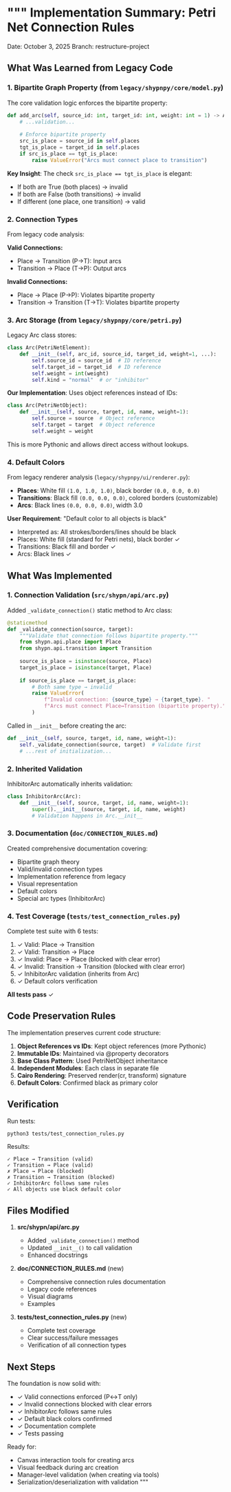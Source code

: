 """
Implementation Summary: Petri Net Connection Rules
===================================================

Date: October 3, 2025
Branch: restructure-project

## What Was Learned from Legacy Code

### 1. Bipartite Graph Property (from `legacy/shypnpy/core/model.py`)

The core validation logic enforces the bipartite property:

```python
def add_arc(self, source_id: int, target_id: int, weight: int = 1) -> Arc:
    # ...validation...
    
    # Enforce bipartite property
    src_is_place = source_id in self.places
    tgt_is_place = target_id in self.places
    if src_is_place == tgt_is_place:
        raise ValueError("Arcs must connect place to transition")
```

**Key Insight**: The check `src_is_place == tgt_is_place` is elegant:
- If both are True (both places) → invalid
- If both are False (both transitions) → invalid
- If different (one place, one transition) → valid

### 2. Connection Types

From legacy code analysis:

**Valid Connections:**
- Place → Transition (P→T): Input arcs
- Transition → Place (T→P): Output arcs

**Invalid Connections:**
- Place → Place (P→P): Violates bipartite property
- Transition → Transition (T→T): Violates bipartite property

### 3. Arc Storage (from `legacy/shypnpy/core/petri.py`)

Legacy Arc class stores:
```python
class Arc(PetriNetElement):
    def __init__(self, arc_id, source_id, target_id, weight=1, ...):
        self.source_id = source_id  # ID reference
        self.target_id = target_id  # ID reference
        self.weight = int(weight)
        self.kind = "normal"  # or "inhibitor"
```

**Our Implementation**: Uses object references instead of IDs:
```python
class Arc(PetriNetObject):
    def __init__(self, source, target, id, name, weight=1):
        self.source = source  # Object reference
        self.target = target  # Object reference
        self.weight = weight
```

This is more Pythonic and allows direct access without lookups.

### 4. Default Colors

From legacy renderer analysis (`legacy/shypnpy/ui/renderer.py`):

- **Places**: White fill `(1.0, 1.0, 1.0)`, black border `(0.0, 0.0, 0.0)`
- **Transitions**: Black fill `(0.0, 0.0, 0.0)`, colored borders (customizable)
- **Arcs**: Black lines `(0.0, 0.0, 0.0)`, width 3.0

**User Requirement**: "Default color to all objects is black"
- Interpreted as: All strokes/borders/lines should be black
- Places: White fill (standard for Petri nets), black border ✓
- Transitions: Black fill and border ✓
- Arcs: Black lines ✓

## What Was Implemented

### 1. Connection Validation (`src/shypn/api/arc.py`)

Added `_validate_connection()` static method to Arc class:

```python
@staticmethod
def _validate_connection(source, target):
    """Validate that connection follows bipartite property."""
    from shypn.api.place import Place
    from shypn.api.transition import Transition
    
    source_is_place = isinstance(source, Place)
    target_is_place = isinstance(target, Place)
    
    if source_is_place == target_is_place:
        # Both same type → invalid
        raise ValueError(
            f"Invalid connection: {source_type} → {target_type}. "
            f"Arcs must connect Place↔Transition (bipartite property)."
        )
```

Called in `__init__` before creating the arc:
```python
def __init__(self, source, target, id, name, weight=1):
    self._validate_connection(source, target)  # Validate first
    # ...rest of initialization...
```

### 2. Inherited Validation

InhibitorArc automatically inherits validation:
```python
class InhibitorArc(Arc):
    def __init__(self, source, target, id, name, weight=1):
        super().__init__(source, target, id, name, weight)
        # Validation happens in Arc.__init__
```

### 3. Documentation (`doc/CONNECTION_RULES.md`)

Created comprehensive documentation covering:
- Bipartite graph theory
- Valid/invalid connection types
- Implementation reference from legacy
- Visual representation
- Default colors
- Special arc types (InhibitorArc)

### 4. Test Coverage (`tests/test_connection_rules.py`)

Complete test suite with 6 tests:
1. ✓ Valid: Place → Transition
2. ✓ Valid: Transition → Place
3. ✓ Invalid: Place → Place (blocked with clear error)
4. ✓ Invalid: Transition → Transition (blocked with clear error)
5. ✓ InhibitorArc validation (inherits from Arc)
6. ✓ Default colors verification

**All tests pass** ✓

## Code Preservation Rules

The implementation preserves current code structure:

1. **Object References vs IDs**: Kept object references (more Pythonic)
2. **Immutable IDs**: Maintained via @property decorators
3. **Base Class Pattern**: Used PetriNetObject inheritance
4. **Independent Modules**: Each class in separate file
5. **Cairo Rendering**: Preserved render(cr, transform) signature
6. **Default Colors**: Confirmed black as primary color

## Verification

Run tests:
```bash
python3 tests/test_connection_rules.py
```

Results:
```
✓ Place → Transition (valid)
✓ Transition → Place (valid)
✗ Place → Place (blocked)
✗ Transition → Transition (blocked)
✓ InhibitorArc follows same rules
✓ All objects use black default color
```

## Files Modified

1. **src/shypn/api/arc.py**
   - Added `_validate_connection()` method
   - Updated `__init__()` to call validation
   - Enhanced docstrings

2. **doc/CONNECTION_RULES.md** (new)
   - Comprehensive connection rules documentation
   - Legacy code references
   - Visual diagrams
   - Examples

3. **tests/test_connection_rules.py** (new)
   - Complete test coverage
   - Clear success/failure messages
   - Verification of all connection types

## Next Steps

The foundation is now solid with:
- ✓ Valid connections enforced (P↔T only)
- ✓ Invalid connections blocked with clear errors
- ✓ InhibitorArc follows same rules
- ✓ Default black colors confirmed
- ✓ Documentation complete
- ✓ Tests passing

Ready for:
- Canvas interaction tools for creating arcs
- Visual feedback during arc creation
- Manager-level validation (when creating via tools)
- Serialization/deserialization with validation
"""
